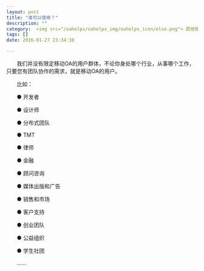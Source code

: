 ```yaml
---
layout: post
title: "谁可以使用？"
description: ""
category:  <img src="/oahelps/oahelps_img/oahelps_icon/else.png"> 其他使用攻略
tags: []
date: 2016-01-27 23:34:10

---
```

&#160; &#160; &#160; &#160;我们并没有限定移动OA的用户群体，不论你身处哪个行业，从事哪个工作，只要您有团队协作的需求，就是移动OA的用户。

&#160; &#160; &#160; &#160;比如：

&#160; &#160; &#160; &#160;● 开发者

&#160; &#160; &#160; &#160;● 设计师

&#160; &#160; &#160; &#160;● 分布式团队

&#160; &#160; &#160; &#160;● TMT

&#160; &#160; &#160; &#160;● 律师

&#160; &#160; &#160; &#160;● 金融

&#160; &#160; &#160; &#160;● 顾问咨询

&#160; &#160; &#160; &#160;● 媒体出版和广告

&#160; &#160; &#160; &#160;● 销售和市场

&#160; &#160; &#160; &#160;● 客户支持

&#160; &#160; &#160; &#160;● 创业团队

&#160; &#160; &#160; &#160;● 公益组织

&#160; &#160; &#160; &#160;● 学生社团

&#160; &#160; &#160; &#160;……
